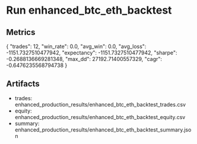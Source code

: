 # Run enhanced_btc_eth_backtest

## Metrics
{
  "trades": 12,
  "win_rate": 0.0,
  "avg_win": 0.0,
  "avg_loss": -1151.7327510477942,
  "expectancy": -1151.7327510477942,
  "sharpe": -0.2688136669281348,
  "max_dd": 27192.71400557329,
  "cagr": -0.6476235568794738
}

## Artifacts
- trades: enhanced_production_results/enhanced_btc_eth_backtest_trades.csv
- equity: enhanced_production_results/enhanced_btc_eth_backtest_equity.csv
- summary: enhanced_production_results/enhanced_btc_eth_backtest_summary.json